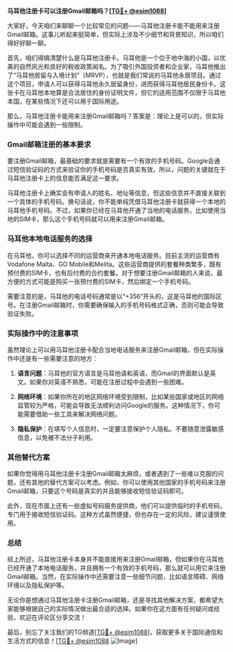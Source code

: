 **马耳他注册卡可以注册Gmail邮箱吗？[[TG💪+ @esim1088](https://t.me/s/esim1088)]**

大家好，今天咱们来聊聊一个比较常见的问题——马耳他注册卡能不能用来注册Gmail邮箱。这事儿听起来挺简单，但实际上涉及不少细节和背景知识，所以咱们得好好聊一聊。

首先，咱们得搞清楚什么是马耳他注册卡。马耳他是一个位于地中海的小国，以优美的自然风光和良好的税收政策闻名。为了吸引外国投资者和企业家，马耳他推出了“马耳他居留与入境计划”（MRVP），也就是我们常说的马耳他永居项目。通过这个项目，申请人可以获得马耳他永久居留身份，进而获得马耳他居民身份卡。这张卡在马耳他本地算是合法居住的身份证明文件，但它的适用范围不仅限于马耳他本国，在某些情况下还可以用于国际用途。

那么，马耳他注册卡能用来注册Gmail邮箱吗？答案是：理论上是可以的，但实际操作中可能会遇到一些限制。

### Gmail邮箱注册的基本要求

要注册Gmail邮箱，最基础的要求就是需要有一个有效的手机号码。Google会通过短信验证码的方式来验证你的手机号码是否真实有效。所以，问题的关键就在于马耳他注册卡上的信息能否满足这一要求。

马耳他注册卡上确实会有申请人的姓名、地址等信息，但这些信息并不直接关联到一个具体的手机号码。换句话说，你不能单纯凭借马耳他注册卡就获得一个本地的马耳他手机号码。不过，如果你已经在马耳他开通了当地的电话服务，比如使用当地的SIM卡，那么这个手机号码就可以用来注册Gmail邮箱。

### 马耳他本地电话服务的选择

在马耳他，你可以选择不同的运营商来开通本地电话服务。目前主流的运营商有Vodafone Malta、GO Mobile和Melita。这些运营商提供的套餐种类繁多，既有预付费的SIM卡，也有后付费的合约套餐。对于想要注册Gmail邮箱的人来说，最方便的方式可能是购买一张预付费的SIM卡，然后绑定一个手机号码。

需要注意的是，马耳他的电话号码通常是以“+356”开头的，这是马耳他的国际区号。在注册Gmail邮箱时，你需要确保输入的手机号码格式正确，否则可能会导致验证失败。

### 实际操作中的注意事项

虽然理论上可以用马耳他注册卡配合当地电话服务来注册Gmail邮箱，但在实际操作中还是有一些需要注意的地方：

1. **语言问题**：马耳他的官方语言是马耳他语和英语，而Gmail的界面默认是英文。如果你对英语不熟悉，可能在注册过程中会遇到一些困难。
   
2. **网络环境**：如果你所在的地区网络环境受到限制，比如某些国家或地区的网络监管较为严格，可能会导致无法顺利访问Google的服务。这种情况下，你可能需要借助一些工具来解决网络问题。

3. **隐私保护**：在填写个人信息时，一定要注意保护个人隐私。不要随意泄露敏感信息，以免被不法分子利用。

### 其他替代方案

如果你觉得用马耳他注册卡注册Gmail邮箱太麻烦，或者遇到了一些难以克服的问题，还有其他的替代方案可以考虑。例如，你可以使用其他国家的手机号码来注册Gmail邮箱，只要这个号码是真实的并且能够接收短信验证码即可。

此外，现在市面上还有一些虚拟号码服务提供商，他们可以提供临时的手机号码，专门用于接收短信验证码。这种方式虽然便捷，但也存在一定的风险，建议谨慎使用。

### 总结

综上所述，马耳他注册卡本身并不能直接用来注册Gmail邮箱，但如果你在马耳他已经开通了本地电话服务，并且拥有一个有效的手机号码，那么就可以用它来注册Gmail邮箱。当然，在实际操作中还需要注意一些细节问题，比如语言障碍、网络环境以及隐私保护等。

无论你是想通过马耳他注册卡注册Gmail邮箱，还是寻找其他解决方案，都希望大家能够根据自己的实际情况做出最合适的选择。如果你在这方面有任何疑问或经验，欢迎在评论区分享交流！

最后，别忘了关注我们的TG频道[[TG💪+ @esim1088](https://t.me/s/esim1088)]，获取更多关于国际通信和生活方式的信息！[[TG💪+ @esim1088](https://t.me/s/esim1088) ![Image](https://i.postimg.cc/4NQfJmqS/Snipaste-2025-05-13-00-14-12.png)]
